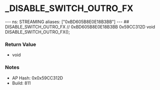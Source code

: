 # _DISABLE_SWITCH_OUTRO_FX

--- ns: STREAMING aliases: ["0xBD605B8E0E18B3BB"] --- ## DISABLE_SWITCH_OUTRO_FX  // 0xBD605B8E0E18B3BB 0x59CC312D void DISABLE_SWITCH_OUTRO_FX();

### Return Value
* void

### Notes
* AP Hash: 0x0x59CC312D
* Build: 811


